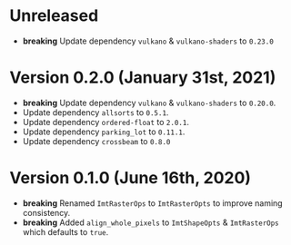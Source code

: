 # Unreleased

- **breaking** Update dependency `vulkano` & `vulkano-shaders` to `0.23.0`

# Version 0.2.0 (January 31st, 2021)

- **breaking** Update dependency `vulkano` & `vulkano-shaders` to `0.20.0`.
- Update dependency `allsorts` to `0.5.1`.
- Update dependency `ordered-float` to `2.0.1`.
- Update dependency `parking_lot` to `0.11.1`.
- Update dependency `crossbeam` to `0.8.0`

# Version 0.1.0 (June 16th, 2020)

- **breaking** Renamed `ImtRasterOps` to `ImtRasterOpts` to improve naming consistency.
- **breaking** Added `align_whole_pixels` to `ImtShapeOpts` & `ImtRasterOps` which defaults to `true`.
